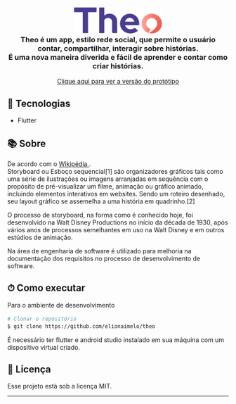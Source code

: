 <h3 align="center">
  <img width= '200'  src="./assets/images/logo-theo.png" />
  <br>Theo é um app, estilo rede social, que permite o usuário contar, compartilhar, interagir sobre histórias.<br/>
  É uma nova maneira diverida e fácil de aprender e contar como criar histórias.
</h3>



<p align="center">
  <a href='https://xd.adobe.com/view/5ec4ffa4-2c72-4234-9f92-3ae67af2858e-0b97/grid/' target="_blank" rel="noopener">Clique aqui para ver a versão do protótipo</a>
</p>

## 🚀 Tecnologias

- Flutter

## 📚 Sobre

De acordo com o <a href='https://pt.wikipedia.org/wiki/Storyboard' target="_blank" rel="noopener">Wikipédia </a>.
<br/>
Storyboard ou Esboço sequencial[1] são organizadores gráficos tais como uma série de ilustrações ou imagens arranjadas em sequência com o propósito de pré-visualizar um filme, animação ou gráfico animado, incluindo elementos interativos em websites. Sendo um roteiro desenhado, seu layout gráfico se assemelha a uma história em quadrinho.[2]

O processo de storyboard, na forma como é conhecido hoje, foi desenvolvido na Walt Disney Productions no início da década de 1930, após vários anos de processos semelhantes em uso na Walt Disney e em outros estúdios de animação.

Na área de engenharia de software é utilizado para melhoria na documentação dos requisitos no processo de desenvolvimento de software.

## ⏱ Como executar

Para o ambiente de desenvolvimento

```bash
# Clonar o repositório
$ git clone https://github.com/elionaimelo/theo

```
É necessário ter flutter e android studio instalado em sua máquina com um dispositivo virtual criado.

  
## 📝 Licença

Esse projeto está sob a licença MIT. 

---
